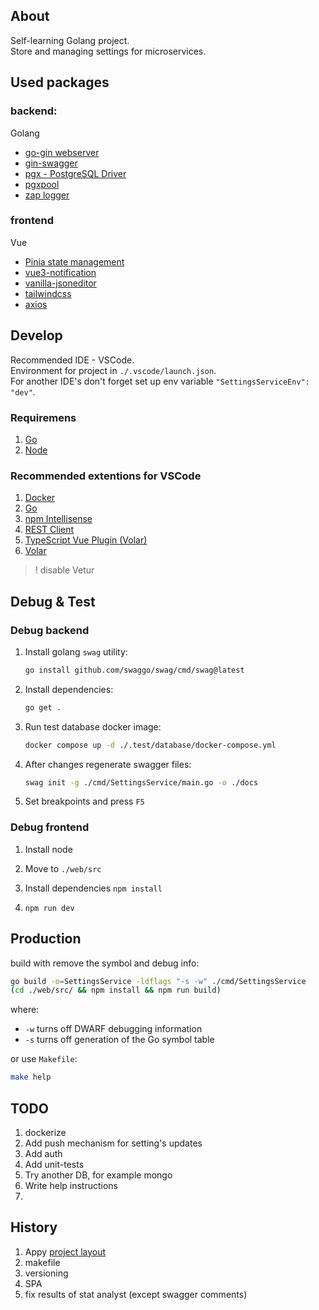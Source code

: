 ## About

Self-learning Golang project.
<br />
Store and managing settings for microservices.

## Used packages

### backend:
Golang
- [go-gin webserver](https://github.com/gin-gonic/gin)
- [gin-swagger](https://github.com/swaggo/gin-swagger)
- [pgx - PostgreSQL Driver](https://github.com/jackc/pgx)
- [pgxpool](https://pkg.go.dev/github.com/jackc/pgx/v4/pgxpool)
- [zap logger](https://github.com/uber-go/zap)

### frontend
Vue
- [Pinia state management](https://github.com/vuejs/pinia)
- [vue3-notification](https://github.com/kyvg/vue3-notification)
- [vanilla-jsoneditor](https://github.com/josdejong/svelte-jsoneditor)
- [tailwindcss](https://github.com/tailwindlabs/tailwindcss)
- [axios](https://github.com/axios/axios)

## Develop
 
Recommended IDE - VSCode.
<br />
Environment for project in `./.vscode/launch.json`.
<br />
For another IDE's don't forget set up env variable `"SettingsServiceEnv": "dev"`.

### Requiremens
1. [Go](https://go.dev/dl/)
0. [Node](https://nodejs.org/en/download)

### Recommended extentions for VSCode
1. [Docker](https://marketplace.visualstudio.com/items?itemName=ms-azuretools.vscode-docker)
0. [Go](https://marketplace.visualstudio.com/items?itemName=golang.Go)
0. [npm Intellisense](https://marketplace.visualstudio.com/items?itemName=christian-kohler.npm-intellisense)
0. [REST Client](https://marketplace.visualstudio.com/items?itemName=humao.rest-client)
0. [TypeScript Vue Plugin (Volar)](https://marketplace.visualstudio.com/items?itemName=Vue.vscode-typescript-vue-plugin)
0. [Volar](https://marketplace.visualstudio.com/items?itemName=Vue.volar) 
> ! disable Vetur

## Debug & Test

### Debug backend

1. Install golang `swag` utility:
    ```bash
    go install github.com/swaggo/swag/cmd/swag@latest
    ```
0. Install dependencies:
    ```bash
    go get .
    ```
0. Run test database docker image:
    ```bash
    docker compose up -d ./.test/database/docker-compose.yml
    ```

0. After changes regenerate swagger files:
    ```bash
    swag init -g ./cmd/SettingsService/main.go -o ./docs
    ```
0. Set breakpoints and press `F5`

### Debug frontend

1. Install node

0. Move to `./web/src`

0. Install dependencies `npm install`

0. `npm run dev`


## Production 

build with remove the symbol and debug info:
```bash
go build -o=SettingsService -ldflags "-s -w" ./cmd/SettingsService
(cd ./web/src/ && npm install && npm run build)
```
where:
- `-w` turns off DWARF debugging information
- `-s` turns off generation of the Go symbol table

or use `Makefile`:
```bash
make help
```

## TODO

1. dockerize 
0. Add push mechanism for setting's updates
0. Add auth
0. Add unit-tests
0. Try another DB, for example mongo
0. Write help instructions
0. 

## History

1. Appy [project layout](https://github.com/golang-standards/project-layout/tree/master)
0. makefile
0. versioning
0. SPA
0. fix results of stat analyst (except swagger comments)